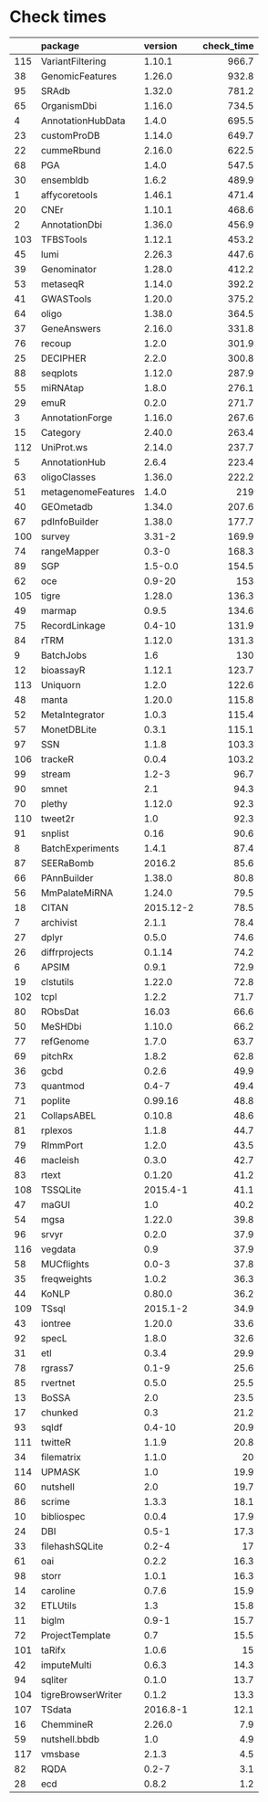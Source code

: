 # Check times

|    |package            |version   | check_time|
|:---|:------------------|:---------|----------:|
|115 |VariantFiltering   |1.10.1    |      966.7|
|38  |GenomicFeatures    |1.26.0    |      932.8|
|95  |SRAdb              |1.32.0    |      781.2|
|65  |OrganismDbi        |1.16.0    |      734.5|
|4   |AnnotationHubData  |1.4.0     |      695.5|
|23  |customProDB        |1.14.0    |      649.7|
|22  |cummeRbund         |2.16.0    |      622.5|
|68  |PGA                |1.4.0     |      547.5|
|30  |ensembldb          |1.6.2     |      489.9|
|1   |affycoretools      |1.46.1    |      471.4|
|20  |CNEr               |1.10.1    |      468.6|
|2   |AnnotationDbi      |1.36.0    |      456.9|
|103 |TFBSTools          |1.12.1    |      453.2|
|45  |lumi               |2.26.3    |      447.6|
|39  |Genominator        |1.28.0    |      412.2|
|53  |metaseqR           |1.14.0    |      392.2|
|41  |GWASTools          |1.20.0    |      375.2|
|64  |oligo              |1.38.0    |      364.5|
|37  |GeneAnswers        |2.16.0    |      331.8|
|76  |recoup             |1.2.0     |      301.9|
|25  |DECIPHER           |2.2.0     |      300.8|
|88  |seqplots           |1.12.0    |      287.9|
|55  |miRNAtap           |1.8.0     |      276.1|
|29  |emuR               |0.2.0     |      271.7|
|3   |AnnotationForge    |1.16.0    |      267.6|
|15  |Category           |2.40.0    |      263.4|
|112 |UniProt.ws         |2.14.0    |      237.7|
|5   |AnnotationHub      |2.6.4     |      223.4|
|63  |oligoClasses       |1.36.0    |      222.2|
|51  |metagenomeFeatures |1.4.0     |        219|
|40  |GEOmetadb          |1.34.0    |      207.6|
|67  |pdInfoBuilder      |1.38.0    |      177.7|
|100 |survey             |3.31-2    |      169.9|
|74  |rangeMapper        |0.3-0     |      168.3|
|89  |SGP                |1.5-0.0   |      154.5|
|62  |oce                |0.9-20    |        153|
|105 |tigre              |1.28.0    |      136.3|
|49  |marmap             |0.9.5     |      134.6|
|75  |RecordLinkage      |0.4-10    |      131.9|
|84  |rTRM               |1.12.0    |      131.3|
|9   |BatchJobs          |1.6       |        130|
|12  |bioassayR          |1.12.1    |      123.7|
|113 |Uniquorn           |1.2.0     |      122.6|
|48  |manta              |1.20.0    |      115.8|
|52  |MetaIntegrator     |1.0.3     |      115.4|
|57  |MonetDBLite        |0.3.1     |      115.1|
|97  |SSN                |1.1.8     |      103.3|
|106 |trackeR            |0.0.4     |      103.2|
|99  |stream             |1.2-3     |       96.7|
|90  |smnet              |2.1       |       94.3|
|70  |plethy             |1.12.0    |       92.3|
|110 |tweet2r            |1.0       |       92.3|
|91  |snplist            |0.16      |       90.6|
|8   |BatchExperiments   |1.4.1     |       87.4|
|87  |SEERaBomb          |2016.2    |       85.6|
|66  |PAnnBuilder        |1.38.0    |       80.8|
|56  |MmPalateMiRNA      |1.24.0    |       79.5|
|18  |CITAN              |2015.12-2 |       78.5|
|7   |archivist          |2.1.1     |       78.4|
|27  |dplyr              |0.5.0     |       74.6|
|26  |diffrprojects      |0.1.14    |       74.2|
|6   |APSIM              |0.9.1     |       72.9|
|19  |clstutils          |1.22.0    |       72.8|
|102 |tcpl               |1.2.2     |       71.7|
|80  |RObsDat            |16.03     |       66.6|
|50  |MeSHDbi            |1.10.0    |       66.2|
|77  |refGenome          |1.7.0     |       63.7|
|69  |pitchRx            |1.8.2     |       62.8|
|36  |gcbd               |0.2.6     |       49.9|
|73  |quantmod           |0.4-7     |       49.4|
|71  |poplite            |0.99.16   |       48.8|
|21  |CollapsABEL        |0.10.8    |       48.6|
|81  |rplexos            |1.1.8     |       44.7|
|79  |RImmPort           |1.2.0     |       43.5|
|46  |macleish           |0.3.0     |       42.7|
|83  |rtext              |0.1.20    |       41.2|
|108 |TSSQLite           |2015.4-1  |       41.1|
|47  |maGUI              |1.0       |       40.2|
|54  |mgsa               |1.22.0    |       39.8|
|96  |srvyr              |0.2.0     |       37.9|
|116 |vegdata            |0.9       |       37.9|
|58  |MUCflights         |0.0-3     |       37.8|
|35  |freqweights        |1.0.2     |       36.3|
|44  |KoNLP              |0.80.0    |       36.2|
|109 |TSsql              |2015.1-2  |       34.9|
|43  |iontree            |1.20.0    |       33.6|
|92  |specL              |1.8.0     |       32.6|
|31  |etl                |0.3.4     |       29.9|
|78  |rgrass7            |0.1-9     |       25.6|
|85  |rvertnet           |0.5.0     |       25.5|
|13  |BoSSA              |2.0       |       23.5|
|17  |chunked            |0.3       |       21.2|
|93  |sqldf              |0.4-10    |       20.9|
|111 |twitteR            |1.1.9     |       20.8|
|34  |filematrix         |1.1.0     |         20|
|114 |UPMASK             |1.0       |       19.9|
|60  |nutshell           |2.0       |       19.7|
|86  |scrime             |1.3.3     |       18.1|
|10  |bibliospec         |0.0.4     |       17.9|
|24  |DBI                |0.5-1     |       17.3|
|33  |filehashSQLite     |0.2-4     |         17|
|61  |oai                |0.2.2     |       16.3|
|98  |storr              |1.0.1     |       16.3|
|14  |caroline           |0.7.6     |       15.9|
|32  |ETLUtils           |1.3       |       15.8|
|11  |biglm              |0.9-1     |       15.7|
|72  |ProjectTemplate    |0.7       |       15.5|
|101 |taRifx             |1.0.6     |         15|
|42  |imputeMulti        |0.6.3     |       14.3|
|94  |sqliter            |0.1.0     |       13.7|
|104 |tigreBrowserWriter |0.1.2     |       13.3|
|107 |TSdata             |2016.8-1  |       12.1|
|16  |ChemmineR          |2.26.0    |        7.9|
|59  |nutshell.bbdb      |1.0       |        4.9|
|117 |vmsbase            |2.1.3     |        4.5|
|82  |RQDA               |0.2-7     |        3.1|
|28  |ecd                |0.8.2     |        1.2|


